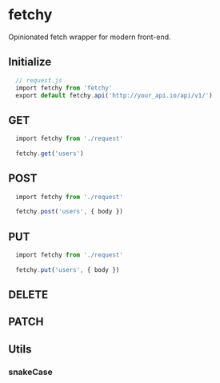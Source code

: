 # fetchy

Opinionated fetch wrapper for modern front-end.

## Initialize

```javascript
  // request.js
  import fetchy from 'fetchy'
  export default fetchy.api('http://your_api.io/api/v1/') 
```


## GET
```javascript
  import fetchy from './request'
  
  fetchy.get('users') 
```
## POST

```javascript
  import fetchy from './request'
  
  fetchy.post('users', { body }) 
```

## PUT

```javascript
  import fetchy from './request'
  
  fetchy.put('users', { body }) 
```

## DELETE

## PATCH

## Utils

### snakeCase
